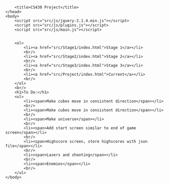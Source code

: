 <!doctype html>
<html class="no-js" lang="">
    <head>
        <meta charset="utf-8">
        <meta http-equiv="x-ua-compatible" content="ie=edge">
        <meta name="description" content="">
        <meta name="viewport" content="width=device-width, initial-scale=1">
        <!-- Place favicon.ico in the root directory -->
        <link rel="apple-touch-icon" href="apple-touch-icon.png">
        <link rel="stylesheet" href="css/main.css">
        <script src="src/js/vendor/modernizr-2.8.3.min.js"></script>

        <title>CS430 Project</title>
    </head>
    <body>
        <script src="src/js/jquery-2.1.4.min.js"></script>
        <script src="src/js/plugins.js"></script>
        <script src="src/js/main.js"></script>


        <ol>
            <li><a href="src/Stage1/index.html">Stage 1</a></li>
            <br/>
            <li><a href="src/Stage2/index.html">Stage 2</a></li>
            <br/>
            <li><a href="src/Stage3/index.html">Stage 3</a></li>
            <br/>
            <li><a href="src/Project/index.html">Current</a></li>
            <br/>
        </ol>
        <br/>
        <h1>To Do:</h1>
        <ul>
            <li><span>Make cubes move in consistent direction</span></li>
            <br/>
            <li><span>Make cubes move in consistent direction</span></li>
            <br/>
            <li><span>Make universe</span></li>
            <br/>
            <li><span>Add start screen similar to end of game screen</span></li>
            <br/>
            <li><span>Highscore screen, store highscores with json file</span></li>
            <br/>
            <li><span>Lasers and shooting</span></li>
            <br/>
            <li><span>Enemies</span></li>
            <br/>
        </ul>
    </body>
</html>
